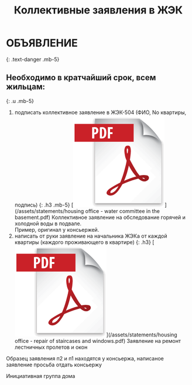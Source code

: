 ﻿---
layout: post
published: true
title: Коллективные заявления в ЖЭК
---

# ОБЪЯВЛЕНИЕ
{: .text-danger .mb-5}

## Необходимо в кратчайший срок, всем жильцам:
{: .u .mb-5}

1. подписать коллективное заявление в ЖЭК-504 (ФИО, No квартиры, подпись)
   {: .h3 .mb-5}
   [![Коллективное заявление на обследование горячей и холодной воды в подвале](/assets/images/icons/pdf.png)](/assets/statements/housing office - water сommittee in the basement.pdf)
   Коллективное заявление на обследование горячей и холодной воды в подвале.  
   Пример, оригинал у консьержей.
2. написать от руки заявление на начальника ЖЭКа от каждой квартиры (каждого проживающего в квартире)
   {: .h3}
   [![Заявление на ремонт лестничных пролетов и окон](/assets/images/icons/pdf.png)](/assets/statements/housing office - repair of staircases and windows.pdf)
   Заявление на ремонт лестничных пролетов и окон

Образец заявления п2 и п1 находятся у консьержа, написаное заявление просьба отдать консьержу

Инициативная группа дома